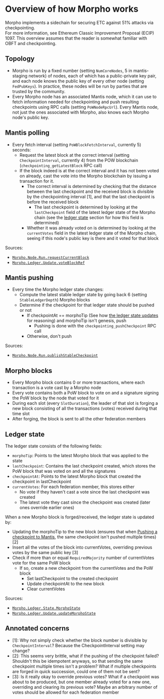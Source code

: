 # Overview of how Morpho works

Morpho implements a sidechain for securing ETC against 51% attacks via checkpointing.  
For more information, see Ethereum Classic Improvement Proposal (ECIP) 1097.
This overview assumes that the reader is somewhat familiar with OBFT and checkpointing.

## Topology
- Morpho is run by a fixed number (setting `NumCoreNodes`, 5 in mantis-staging network) of nodes, each of which has a public-private key pair, and each node knows the public key of every other node (setting `FedPubKeys`). In practice, these nodes will be run by parties that are trusted by the community.
- Every Morpho node has an associated Mantis node, which it can use to fetch information needed for checkpointing and push resulting checkpoints using RPC calls (setting `PoWNodeRpcUrl`).
Every Mantis node, not just the ones associated with Morpho, also knows each Morpho node's public key.

## Mantis polling
- Every fetch interval (setting `PoWBlockFetchInterval`, currently 5) seconds:
  - Request the latest block at the correct interval (setting `CheckpointInterval`, currently 4) from the POW blockchain (`checkpointing_getLatestBlock` RPC call)
  - If the block indeed is at the correct interval and it has not been voted on already, cast the vote into the Morpho blockchain by issuing a transaction for it.
    - The correct interval is determined by checking that the distance between the last checkpoint and the received block is divisible by the checkpointing interval [1], and that the last checkpoint is before the received block
      - The last checkpoint is determined by looking at the `lastCheckpoint` field of the latest ledger state of the Morpho chain (see the [ledger state](#ledger-state) section for how this field is determined)
    - Whether it was already voted on is determined by looking at the `currentVotes` field in the latest ledger state of the Morpho chain, seeing if this node's public key is there and it voted for that block

Sources:
- [`Morpho.Node.Run.requestCurrentBlock`](https://github.com/input-output-hk/ECIP-Checkpointing/blob/4de0b3888642945aacf5b5eba874e5b6f1a5f6be/morpho-checkpoint-node/src/Morpho/Node/Run.hs#L264-L295)
- [`Morpho.Ledger.Update.voteBlockRef`](https://github.com/input-output-hk/ECIP-Checkpointing/blob/4de0b3888642945aacf5b5eba874e5b6f1a5f6be/morpho-checkpoint-node/src/Morpho/Ledger/Update.hs#L295-L325)

## Mantis pushing
- Every time the Morpho ledger state changes:
  - Compute the latest stable ledger state by going back 6 (setting `StableLedgerDepth`) Morpho blocks 
  - Determine if the checkpoint for that ledger state should be pushed or not
    - If checkpointAt == morphoTip (See how [the ledger state updates](#ledger-state) for reasoning) and morphoTip isn't genesis, push
      - Pushing is done with the `checkpointing_pushCheckpoint` RPC call
    - Otherwise, don't push

Sources:
- [`Morpho.Node.Run.publishStableCheckpoint`](https://github.com/input-output-hk/ECIP-Checkpointing/blob/4de0b3888642945aacf5b5eba874e5b6f1a5f6be/morpho-checkpoint-node/src/Morpho/Node/Run.hs#L297-L342)

## Morpho blocks
- Every Morpho block contains 0 or more transactions, where each transaction is a vote cast by a Morpho node
- Every vote contains both a PoW block to vote on and a signature signing the PoW block by the node that voted for it
- During each slot (every `SlotDuration`), the leader of that slot is forging a new block consisting of all the transactions (votes) received during that time slot
- After forging, the block is sent to all the other federation members

## Ledger state
The ledger state consists of the following fields:
- `morphoTip`: Points to the latest Morpho block that was applied to the state
- `lastCheckpoint`: Contains the last checkpoint created, which stores the PoW block that was voted on and all the signatures
- `checkpointAt`: Points to the latest Morpho block that created the checkpoint in lastCheckpoint
- `currentVotes`: For each federation member, this stores either
  - No vote if they haven't cast a vote since the last checkpoint was created
  - The latest vote they cast since the checkpoint was created (later ones override earlier ones)

When a new Morpho block is forged/received, the ledger state is updated by:
- Updating the morphoTip to the new block (ensures that when [Pushing a checkpoint to Mantis](#mantis-pushing), the same checkpoint isn't pushed multiple times) [2]
- Insert all the votes of the block into currentVotes, overriding previous votes by the same public key [3]
- Check if more than or equal `RequiredMajority` number of currentVotes vote for the same PoW block
  - If so, create a new checkpoint from the currentVotes and the PoW block
    - Set lastCheckpoint to the created checkpoint
    - Update checkpointAt to the new block
    - Clear currentVotes

Sources:
- [`Morpho.Ledger.State.MorphoState`](https://github.com/input-output-hk/ECIP-Checkpointing/blob/4de0b3888642945aacf5b5eba874e5b6f1a5f6be/morpho-checkpoint-node/src/Morpho/Ledger/State.hs#L42-L48)
- [`Morpho.Ledger.Update.updateMorphoState`](https://github.com/input-output-hk/ECIP-Checkpointing/blob/4de0b3888642945aacf5b5eba874e5b6f1a5f6be/morpho-checkpoint-node/src/Morpho/Ledger/Update.hs#L207-L293)

## Annotated concerns
- [1]: Why not simply check whether the block number is divisible by `CheckpointInterval`? Because the CheckpointInterval setting may change?
- [2]:
  This seems very brittle, what if the pushing of the checkpoint failed?
  Shouldn't this be idempotent anyways, so that sending the same checkpoint multiple times isn't a problem?
  What if multiple checkpoints are forged in quick succession, could one of them not be sent?
- [3]:
  Is it really okay to override previous votes?
  What if a checkpoint was about to be produced, but one member already voted for a new one, overriding and clearing its previous vote?
  Maybe an arbitrary number of votes should be allowed for each federation member
